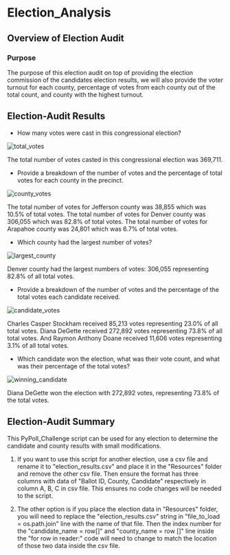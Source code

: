 # Election_Analysis

## Overview of Election Audit

### Purpose

The purpose of this election audit on top of providing the election commission of the candidates election results, we will also provide the voter turnout for each county, percentage of votes from each county out of the total count, and county with the highest turnout.

## Election-Audit Results

- How many votes were cast in this congressional election?

 ![total_votes](https://user-images.githubusercontent.com/92401000/141698875-790aa80d-eda1-4605-878d-536b985c1933.PNG)

 The total number of votes casted in this congressional election was 369,711.
 
- Provide a breakdown of the number of votes and the percentage of total votes for each county in the precinct.

![county_votes](https://user-images.githubusercontent.com/92401000/141699077-aa584adf-321b-49f9-a7f9-c6be1c96ea45.PNG)

The total number of votes for Jefferson county was 38,855 which was 10.5% of total votes. The total number of votes for Denver county was 306,055 which was 82.8% of total votes. The total number of votes for Arapahoe county was 24,801 which was 6.7% of total votes. 
 
- Which county had the largest number of votes?

![largest_county](https://user-images.githubusercontent.com/92401000/141699102-f1056003-4277-41e5-bdb0-552eb539e347.PNG)

Denver county had the largest numbers of votes: 306,055 representing 82.8% of all total votes.
 
- Provide a breakdown of the number of votes and the percentage of the total votes each candidate received.

![candidate_votes](https://user-images.githubusercontent.com/92401000/141699126-5ef512e5-c1fd-4e30-9a85-cbff2142a65b.PNG)

Charles Casper Stockham received 85,213 votes representing 23.0% of all total votes. Diana DeGette received 272,892 votes representing 73.8% of all total votes. And Raymon Anthony Doane received 11,606 votes representing 3.1% of all total votes.
 
- Which candidate won the election, what was their vote count, and what was their percentage of the total votes?

![winning_candidate](https://user-images.githubusercontent.com/92401000/141699151-7ac9ddc8-b511-4d71-968b-f8b9b21a19a9.PNG)

Diana DeGette won the election with 272,892 votes, representing 73.8% of the total votes.

## Election-Audit Summary

This PyPoll_Challenge script can be used for any election to determine the candidate and county results with small modifications. 
  1. If you want to use this script for another election, use a csv file and rename it to "election_results.csv" and place it in the "Resources" folder and remove the other csv file. Then ensure the format has three columns with data of "Ballot ID, County, Candidate" respectively in column A, B, C in csv file. This ensures no code changes will be needed to the script. 
  
  2. The other option is if you place the election data in "Resources" folder, you will need to replace the "election_results.csv" string in "file_to_load = os.path.join" line with the name of that file. Then the index number for the "candidate_name = row[]" and "county_name = row []" line inside the "for row in reader:" code will need to change to match the location of those two data inside the csv file. 
